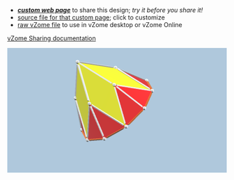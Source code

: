 
 - [***custom web page***][post] to share this design; *try it before you share it!*
 - [source file for that custom page][source]; click to customize
 - [raw vZome file][raw] to use in vZome desktop or vZome Online

[vZome Sharing documentation](https://vzome.github.io/vzome/sharing.html#how-it-works)

![Image](<5-gon-Rosette-JH.png>)


[post]: <https://ThynStyx.github.io/vzome-sharing/2022/01/07/5-gon-Rosette-JH-19-53-48.html>
[source]: <https://github.com/ThynStyx/vzome-sharing/edit/main/_posts/2022-01-07-5-gon-Rosette-JH-19-53-48.md>
[raw]: <https://raw.githubusercontent.com/ThynStyx/vzome-sharing/main/2022/01/07/19-53-48-5-gon-Rosette-JH/5-gon-Rosette-JH.vZome>